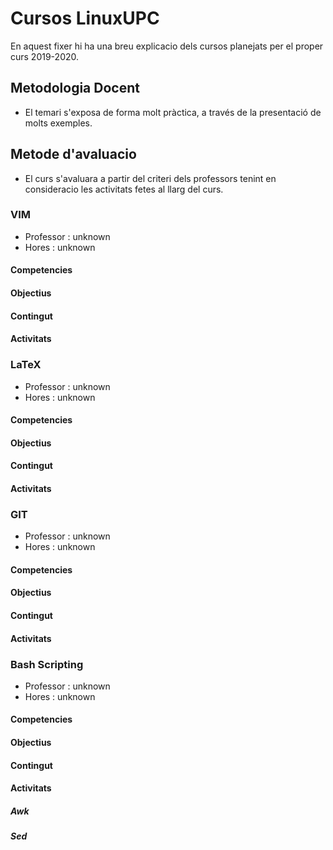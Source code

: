 # Cursos LinuxUPC

En aquest fixer hi ha una breu explicacio dels cursos planejats per el proper
curs 2019-2020.

## Metodologia Docent

* El temari s'exposa de forma molt pràctica, a través de la presentació de molts exemples.

## Metode d'avaluacio

* El curs s'avaluara a partir del criteri dels professors tenint en consideracio les activitats fetes al llarg del curs.

### VIM

- Professor : unknown
- Hores		: unknown

#### Competencies

#### Objectius

#### Contingut

#### Activitats

### LaTeX

- Professor : unknown
- Hores		: unknown

#### Competencies

#### Objectius

#### Contingut

#### Activitats

### GIT

- Professor : unknown
- Hores		: unknown

#### Competencies

#### Objectius

#### Contingut

#### Activitats

### Bash Scripting

- Professor : unknown
- Hores		: unknown

#### Competencies

#### Objectius

#### Contingut

#### Activitats

##### Awk

##### Sed
